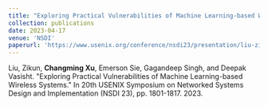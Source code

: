 ```yaml
---
title: "Exploring Practical Vulnerabilities of Machine Learning-based Wireless Systems"
collection: publications
date: 2023-04-17
venue: 'NSDI'
paperurl: 'https://www.usenix.org/conference/nsdi23/presentation/liu-zikun'
---
```


Liu, Zikun, **Changming Xu**, Emerson Sie, Gagandeep Singh, and Deepak Vasisht. "Exploring Practical Vulnerabilities of Machine Learning-based Wireless Systems." In 20th USENIX Symposium on Networked Systems Design and Implementation (NSDI 23), pp. 1801-1817. 2023.
